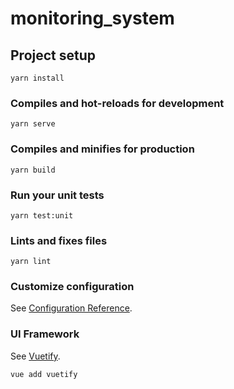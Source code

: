 # monitoring_system

## Project setup

```
yarn install
```

### Compiles and hot-reloads for development

```
yarn serve
```

### Compiles and minifies for production

```
yarn build
```

### Run your unit tests

```
yarn test:unit
```

### Lints and fixes files

```
yarn lint
```

### Customize configuration

See [Configuration Reference](https://cli.vuejs.org/config/).

### UI Framework

See [Vuetify](https://vuetifyjs.com/zh-Hans/getting-started/installation/#vue-cli-5b8988c5).

```
vue add vuetify
```
